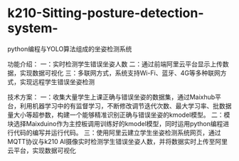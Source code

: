 # k210-Sitting-posture-detection-system-
python编程与YOLO算法组成的坐姿检测系统

功能介绍：
一：实时检测学生错误坐姿人数
二：通过前端阿里云平台显示上传数据，实现数据可视化
三：多联网方式，系统支持Wi-Fi、蓝牙、4G等多种联网方式，实现远程学生错误坐姿检测

技术方案：
      一：收集大量学生上课正确与错误坐姿的数据集，通过Maixhub平台，利用机器学习中的有监督学习，不断修改调节迭代次数、最大学习率、批数据量大小等超参数，构建一个能够精准识别正确与错误坐姿的kmodel模型。
      二：模块选择Maixduino作为主控板调用训练好的kmodel模型，同时运用python编程进行代码的编写并运行代码。
      三：使用阿里云建立学生坐姿检测系统网页，通过MQTT协议与k210 AI摄像实时检测学生错误坐姿人数，并将数据实时上传至阿里云平台，实现数据可视化
